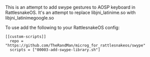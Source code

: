 This is an attempt to add swype gestures to AOSP keyboard in RattlesnakeOS. It's an attempt to replace libjni_latinime.so with libjni_latinimegoogle.so

To use add the following to your RattlesnakeOS config:

```
[[custom-scripts]]
  repo = "https://github.com/TheRandMan/microg_for_rattlesnakeos/swype"
  scripts = ["00003-add-swype-library.sh"]
```
